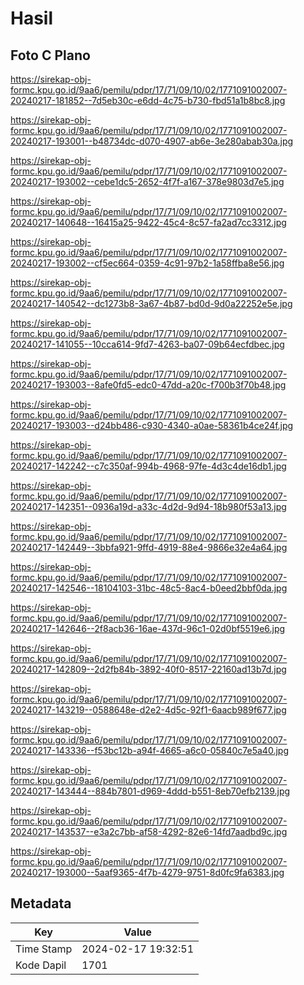 # Hasil

## Foto C Plano

https://sirekap-obj-formc.kpu.go.id/9aa6/pemilu/pdpr/17/71/09/10/02/1771091002007-20240217-181852--7d5eb30c-e6dd-4c75-b730-fbd51a1b8bc8.jpg

https://sirekap-obj-formc.kpu.go.id/9aa6/pemilu/pdpr/17/71/09/10/02/1771091002007-20240217-193001--b48734dc-d070-4907-ab6e-3e280abab30a.jpg

https://sirekap-obj-formc.kpu.go.id/9aa6/pemilu/pdpr/17/71/09/10/02/1771091002007-20240217-193002--cebe1dc5-2652-4f7f-a167-378e9803d7e5.jpg

https://sirekap-obj-formc.kpu.go.id/9aa6/pemilu/pdpr/17/71/09/10/02/1771091002007-20240217-140648--16415a25-9422-45c4-8c57-fa2ad7cc3312.jpg

https://sirekap-obj-formc.kpu.go.id/9aa6/pemilu/pdpr/17/71/09/10/02/1771091002007-20240217-193002--cf5ec664-0359-4c91-97b2-1a58ffba8e56.jpg

https://sirekap-obj-formc.kpu.go.id/9aa6/pemilu/pdpr/17/71/09/10/02/1771091002007-20240217-140542--dc1273b8-3a67-4b87-bd0d-9d0a22252e5e.jpg

https://sirekap-obj-formc.kpu.go.id/9aa6/pemilu/pdpr/17/71/09/10/02/1771091002007-20240217-141055--10cca614-9fd7-4263-ba07-09b64ecfdbec.jpg

https://sirekap-obj-formc.kpu.go.id/9aa6/pemilu/pdpr/17/71/09/10/02/1771091002007-20240217-193003--8afe0fd5-edc0-47dd-a20c-f700b3f70b48.jpg

https://sirekap-obj-formc.kpu.go.id/9aa6/pemilu/pdpr/17/71/09/10/02/1771091002007-20240217-193003--d24bb486-c930-4340-a0ae-58361b4ce24f.jpg

https://sirekap-obj-formc.kpu.go.id/9aa6/pemilu/pdpr/17/71/09/10/02/1771091002007-20240217-142242--c7c350af-994b-4968-97fe-4d3c4de16db1.jpg

https://sirekap-obj-formc.kpu.go.id/9aa6/pemilu/pdpr/17/71/09/10/02/1771091002007-20240217-142351--0936a19d-a33c-4d2d-9d94-18b980f53a13.jpg

https://sirekap-obj-formc.kpu.go.id/9aa6/pemilu/pdpr/17/71/09/10/02/1771091002007-20240217-142449--3bbfa921-9ffd-4919-88e4-9866e32e4a64.jpg

https://sirekap-obj-formc.kpu.go.id/9aa6/pemilu/pdpr/17/71/09/10/02/1771091002007-20240217-142546--18104103-31bc-48c5-8ac4-b0eed2bbf0da.jpg

https://sirekap-obj-formc.kpu.go.id/9aa6/pemilu/pdpr/17/71/09/10/02/1771091002007-20240217-142646--2f8acb36-16ae-437d-96c1-02d0bf5519e6.jpg

https://sirekap-obj-formc.kpu.go.id/9aa6/pemilu/pdpr/17/71/09/10/02/1771091002007-20240217-142809--2d2fb84b-3892-40f0-8517-22160ad13b7d.jpg

https://sirekap-obj-formc.kpu.go.id/9aa6/pemilu/pdpr/17/71/09/10/02/1771091002007-20240217-143219--0588648e-d2e2-4d5c-92f1-6aacb989f677.jpg

https://sirekap-obj-formc.kpu.go.id/9aa6/pemilu/pdpr/17/71/09/10/02/1771091002007-20240217-143336--f53bc12b-a94f-4665-a6c0-05840c7e5a40.jpg

https://sirekap-obj-formc.kpu.go.id/9aa6/pemilu/pdpr/17/71/09/10/02/1771091002007-20240217-143444--884b7801-d969-4ddd-b551-8eb70efb2139.jpg

https://sirekap-obj-formc.kpu.go.id/9aa6/pemilu/pdpr/17/71/09/10/02/1771091002007-20240217-143537--e3a2c7bb-af58-4292-82e6-14fd7aadbd9c.jpg

https://sirekap-obj-formc.kpu.go.id/9aa6/pemilu/pdpr/17/71/09/10/02/1771091002007-20240217-193000--5aaf9365-4f7b-4279-9751-8d0fc9fa6383.jpg


## Metadata

| Key        | Value               |
| ---------- | ------------------- |
| Time Stamp | 2024-02-17 19:32:51 |
| Kode Dapil | 1701                |




